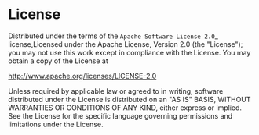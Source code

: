 # License

Distributed under the terms of the `Apache Software License 2.0`_ license,Licensed under the Apache License, Version 2.0 (the "License"); you may not use this
work except in compliance with the License.
You may obtain a copy of the License at

http://www.apache.org/licenses/LICENSE-2.0

Unless required by applicable law or agreed to in writing, software distributed under
the License is distributed on an "AS IS" BASIS, WITHOUT WARRANTIES OR CONDITIONS OF ANY
KIND, either express or implied. See the License for the specific language governing
permissions and limitations under the License.

